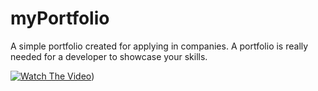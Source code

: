 # myPortfolio
A simple portfolio created for applying in companies. A portfolio is really needed for a developer to showcase your skills.

[![Watch The Video](https://img.youtube.com/vi/2pNxvUk-4Mg/0.jpg)](https://youtu.be/2pNxvUk-4Mg))
